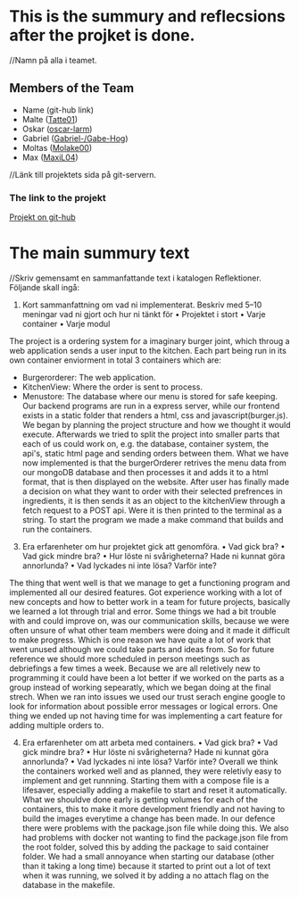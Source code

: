 # This is the summury and reflecsions after the projket is done.
//Namn på alla i teamet.
## Members of the Team

- Name (git-hub link)
- Malte ([Tatte01](https://github.com/Tatte01))
- Oskar ([oscar-larm](https://github.com/oscar-larm))
- Gabriel ([Gabriel-/Gabe-Hog](https://github.com/Gabe-Hog))
- Moltas ([Molake00](https://github.com/Molake00))
- Max ([MaxiL04](https://github.com/MaxiL04))

//Länk till projektets sida på git-servern. 
### The link to the projekt
[Projekt on git-hub](https://github.com/oscar-larm/Burger)

# The main summury text
//Skriv gemensamt en sammanfattande text i katalogen Reflektioner. Följande skall ingå: 
1. Kort sammanfattning om vad ni implementerat. Beskriv med 5–10 meningar vad ni gjort och hur ni tänkt för 
• Projektet i stort 
• Varje container 
• Varje modul

 The project is a ordering system for a imaginary burger joint, which throug a web application sends a user input to the kitchen. Each part being run in its own container enviorment in total 3 containers which are: 
- Burgerorderer: The web application.
- KitchenView: Where the order is sent to process.
- Menustore: The database where our menu is stored for safe keeping.
Our backend programs are run in a express server, while our frontend exists in a static folder that renders a html, css and javascript(burger.js).
We began by planning the project structure and how we thought it would execute. Afterwards we tried to split the project into smaller parts that each of us could work on, e.g. the database, container system, the api's, static html page and sending orders between them.
What we have now implemented is that the burgerOrderer retrives the menu data from our mongoDB database and then processes it and adds it to a html format, that is then displayed on the website. After user has finally made a decision on what they want to order with their selected prefrences in ingredients, it is then sends it as an object to the kitchenView through a fetch request to a POST api. Were it is then printed to the terminal as a string. To start the program we made a make command that builds and run the containers. 

3. Era erfarenheter om hur projektet gick att genomföra. 
• Vad gick bra? 
• Vad gick mindre bra? 
• Hur löste ni svårigheterna? Hade ni kunnat göra annorlunda? • Vad lyckades ni inte lösa? Varför inte? 

The thing that went well is that we manage to get a functioning program and implemented all our desired features. Got experience working with a lot of new concepts and how to better work in a team for future projects, basically we learned a lot through trial and error. 
Some things we had a bit trouble with and could improve on, was our communication skills, because we were often unsure of what other team members were doing and it made it difficult to make progress. Which is one reason we have quite a lot of work that went unused although we could take parts and ideas from. So for future reference we should more scheduled in person meetings such as debriefings a few times a week. Because we are all reletively new to programming it could have been a lot better if we worked on the parts as a group instead of working sepearatly, which we began doing at the final strech.
When we ran into issues we used our trust serach engine google to look for information about possible error messages or logical errors. One thing we ended up not having time for was implementing a cart feature for adding multiple orders to. 



4. Era erfarenheter om att arbeta med containers. 
• Vad gick bra? 
• Vad gick mindre bra? 
• Hur löste ni svårigheterna? Hade ni kunnat göra annorlunda? • Vad lyckades ni inte lösa? Varför inte?
Overall we think the containers worked well and as planned, they were reletivly easy to implement and get runnning. Starting them with a compose file is a lifesaver, especially adding a makefile to start and reset it automatically. What we shouldve done early is getting volumes for each of the containers, this to make it more development friendly and not having to build the images everytime a change has been made. In our defence there were problems with the package.json file while doing this. We also had problems with docker not wanting to find the package.json file from the root folder, solved this by adding the package to said container folder. We had a small annoyance when starting our database (other than it taking a long time) because it started to print out a lot of text when it was running, we solved it by adding a no attach flag on the database in the makefile.


